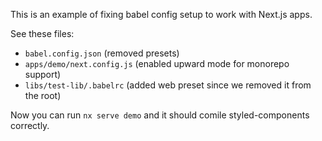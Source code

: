 This is an example of fixing babel config setup to work with Next.js apps.

See these files:

- `babel.config.json` (removed presets)
- `apps/demo/next.config.js` (enabled upward mode for monorepo support)
- `libs/test-lib/.babelrc` (added web preset since we removed it from the root)

Now you can run `nx serve demo` and it should comile styled-components correctly.
